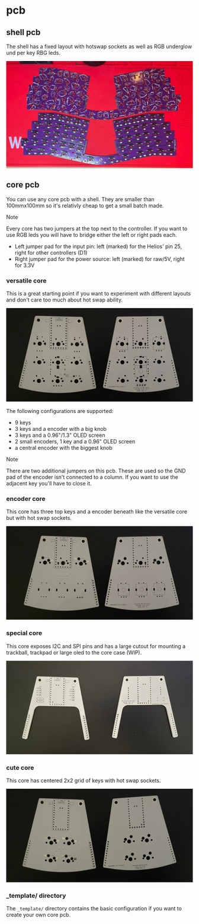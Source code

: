 # pcb

## shell pcb

The shell has a fixed layout with hotswap sockets as well as RGB underglow und per key RBG leds.

![shell top](./../images/pcb_shell.webp)

## core pcb

You can use any core pcb with a shell. They are smaller than 100mmx100mm so it's relativly cheap to get a small batch made.

> [!NOTE]
> Every core has two jumpers at the top next to the controller. If you want to use RGB leds you will have to bridge either the left or right pads each.
> - Left jumper pad for the input pin: left (marked) for the Helios' pin 25, right for other controllers (D1)
> - Right jumper pad for the power source: left (marked) for raw/5V, right for 3.3V

### versatile core

This is a great starting point if you want to experiment with different layouts and don't care too much about hot swap ability.

![versatile core](./../images/pcb_core_versatile.webp)

The following configurations are supported:
- 9 keys
- 3 keys and a encoder with a big knob
- 3 keys and a 0.96"/1.3" OLED screen
- 2 small encoders, 1 key and a 0.96" OLED screen
- a central encoder with the biggest knob

> [!NOTE]
> There are two additional jumpers on this pcb. These are used so the GND pad of the encoder isn't connected to a column. If you want to use the adjacent key you'll have to close it.

### encoder core

This core has three top keys and a encoder beneath like the versatile core but with hot swap sockets.

![encoder core](./../images/pcb_core_encoder.webp)

### special core

This core exposes I2C and SPI pins and has a large cutout for mounting a trackball, trackpad or large oled to the core case (WIP).

![special core](./../images/pcb_core_special.webp)

### cute core

This core has centered 2x2 grid of keys with hot swap sockets.

![cute core](./../images/pcb_core_cute.webp)

### _template/ directory

The `_template/` directory contains the basic configuration if you want to create your own core pcb.
